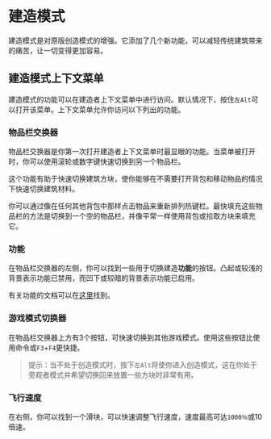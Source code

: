 # 建造模式

建造模式是对原版创造模式的增强。它添加了几个新功能，可以减轻传统建筑带来的痛苦，让一切变得更加容易。

## 建造模式上下文菜单

建造模式的功能可以在建造者上下文菜单中进行访问。默认情况下，按住`左Alt`可以打开该菜单。上下文菜单允许你访问以下列出的功能。

### 物品栏交换器

物品栏交换器是你第一次打开建造者上下文菜单时最显眼的功能。当菜单被打开时，你可以使用滚轮或数字键快速切换到另一个物品栏。

这个功能有助于快速切换建筑方块，使你能够在不需要打开背包和移动物品的情况下快速切换建筑材料。

你可以通过像在任何其他背包中那样点击物品来重新排列热键栏。最快填充这些物品栏的方法是切换到一个空的物品栏，并像平常一样使用背包或拾取方块来填充它。

### 功能

在物品栏交换器的左侧，你可以找到一些用于切换建造**功能**的按钮。凸起或较浅的背景表示功能已禁用，而凹下或较暗的背景表示功能已启用。

有关功能的文档可以在[这里](/capabilities/intro.md)找到。

### 游戏模式切换器

在物品栏交换器上方有3个按钮，可快速切换到其他游戏模式。使用这些按钮比使用命令或`F3`+`F4`更快捷。

> 提示：当不处于创造模式时，按下`左Alt`将使你进入创造模式，这在你处于旁观者模式并希望切换回来放置一些方块时非常有用。

### 飞行速度

在右侧，你可以找到一个滑块，可以快速调整飞行速度，速度最高可达`1000％`或10倍速。